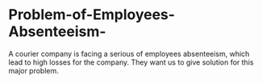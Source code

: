 # Problem-of-Employees-Absenteeism-
A courier company is facing a serious of employees absenteeism, which lead to high losses for the company. They want us to give solution for this major problem.
